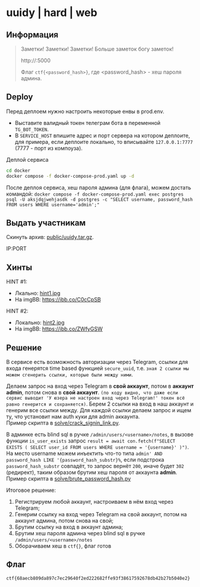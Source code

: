 # uuidy | hard | web

## Информация

> Заметки! Заметки! Заметки! Больше заметок богу заметок!
> 
> http://<ip>:5000
> 
> Флаг `ctf{<password_hash>}`, где <password_hash> - хеш пароля админа.

## Deploy

Перед деплоем нужно настроить некоторые енвы в prod.env.
- Выставите валидный токен телеграм бота в переменной `TG_BOT_TOKEN`.  
- В `SERVICE_HOST` впишите адрес и порт сервера на котором деплоите, 
для примера, если деплоите локально, то вписывайте `127.0.0.1:7777` (7777 - порт из компоуза).

Деплой сервиса
```sh
cd docker
docker compose -f docker-compose-prod.yaml up -d
```

После деплоя сервиса, хеш пароля админа (для флага), можем достать командой:
`
docker compose -f docker-compose-prod.yaml exec postgres psql -U aksjdqjwehjasdk -d postgres -c "SELECT username, password_hash FROM users WHERE username='admin';"
`

## Выдать участникам

Скинуть архив: [public/uuidy.tar.gz](public/uuidy.tar.gz).

IP:PORT

## Хинты

HINT #1:  
- Лкально: [hint1.jpg](hints/hint1.jpg)
- На imgBB: https://ibb.co/C0cCpSB

HINT #2:
- Локально: [hint2.jpg](hints/hint2.jpg)
- На imgBB: https://ibb.co/ZWfyGSW

## Решение

В сервисе есть возможность авторизации через Telegram, ссылки для входа генерятся time based функцией `secure_uuid`, т.е.
`зная 2 ссылки мы можем сгенерить ссылки, которые были между ними`.  

Делаем запрос на вход через Telegram в **свой аккаунт**, потом в **аккаунт admin**, потом снова в **свой аккаунт**.
`(по коду видно, что даже если сервис выводит 'У юзера не настроен вход через Telegram!' токен всё равно генерится и сохраняется)`.
Берем 2 ссылки на вход в наш аккаунт и генерим все ссылки между. Для каждой ссылки делаем запрос и ищем ту, что установит нам auth куки для admin аккаунта.  
Пример скрипта в [solve/crack_signin_link.py](solve/crack_signin_link.py).  

В админке есть blind sql в ручке `/admin/users/<username>/notes`, в вызове функции `is_user_exists` запрос 
`result = await con.fetch(f"SELECT EXISTS ( SELECT user_id FROM users WHERE username = '{username}' )")`.
На место username можем инъектить что-то типа `admin' AND password_hash LIKE '{password_hash_substr}%`, 
если подстрока `password_hash_substr` совпадёт, то запрос вернёт `200`, иначе будет `302` (редирект), таким образом брутим хеш пароля
от аккаунта **admin**.   
Пример скрипта в [solve/brute_password_hash.py](solve/brute_password_hash.py)

Итоговое решение:
1. Регистрируем любой аккаунт, настроиваем в нём вход через Telegram;
2. Генерим ссылку на вход через Telegram на свой аккаунт, потом на аккаунт админа, потом снова на свой;
3. Брутим ссылку на вход в аккаунт админа;
4. Брутим хеш пароля админа через blind sql в ручке `/admin/users/<username>/notes`
5. Оборачиваем хеш в `ctf{}`, флаг готов

## Флаг

`ctf{68aecb809da897c7ec29640f2ed222682ffe93f38617592678db42b27b5040e2}`